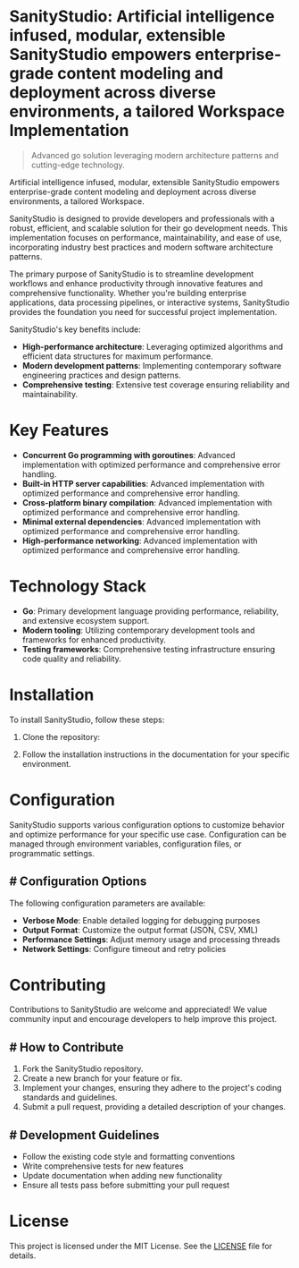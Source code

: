 <!-- fallback_SanityStudio_20251001200533_13943 -->

# SanityStudio: Artificial intelligence infused, modular, extensible SanityStudio empowers enterprise-grade content modeling and deployment across diverse environments, a tailored Workspace Implementation
> Advanced go solution leveraging modern architecture patterns and cutting-edge technology.

Artificial intelligence infused, modular, extensible SanityStudio empowers enterprise-grade content modeling and deployment across diverse environments, a tailored Workspace.

SanityStudio is designed to provide developers and professionals with a robust, efficient, and scalable solution for their go development needs. This implementation focuses on performance, maintainability, and ease of use, incorporating industry best practices and modern software architecture patterns.

The primary purpose of SanityStudio is to streamline development workflows and enhance productivity through innovative features and comprehensive functionality. Whether you're building enterprise applications, data processing pipelines, or interactive systems, SanityStudio provides the foundation you need for successful project implementation.

SanityStudio's key benefits include:

* **High-performance architecture**: Leveraging optimized algorithms and efficient data structures for maximum performance.
* **Modern development patterns**: Implementing contemporary software engineering practices and design patterns.
* **Comprehensive testing**: Extensive test coverage ensuring reliability and maintainability.

# Key Features

* **Concurrent Go programming with goroutines**: Advanced implementation with optimized performance and comprehensive error handling.
* **Built-in HTTP server capabilities**: Advanced implementation with optimized performance and comprehensive error handling.
* **Cross-platform binary compilation**: Advanced implementation with optimized performance and comprehensive error handling.
* **Minimal external dependencies**: Advanced implementation with optimized performance and comprehensive error handling.
* **High-performance networking**: Advanced implementation with optimized performance and comprehensive error handling.

# Technology Stack

* **Go**: Primary development language providing performance, reliability, and extensive ecosystem support.
* **Modern tooling**: Utilizing contemporary development tools and frameworks for enhanced productivity.
* **Testing frameworks**: Comprehensive testing infrastructure ensuring code quality and reliability.

# Installation

To install SanityStudio, follow these steps:

1. Clone the repository:


2. Follow the installation instructions in the documentation for your specific environment.

# Configuration

SanityStudio supports various configuration options to customize behavior and optimize performance for your specific use case. Configuration can be managed through environment variables, configuration files, or programmatic settings.

## # Configuration Options

The following configuration parameters are available:

* **Verbose Mode**: Enable detailed logging for debugging purposes
* **Output Format**: Customize the output format (JSON, CSV, XML)
* **Performance Settings**: Adjust memory usage and processing threads
* **Network Settings**: Configure timeout and retry policies

# Contributing

Contributions to SanityStudio are welcome and appreciated! We value community input and encourage developers to help improve this project.

## # How to Contribute

1. Fork the SanityStudio repository.
2. Create a new branch for your feature or fix.
3. Implement your changes, ensuring they adhere to the project's coding standards and guidelines.
4. Submit a pull request, providing a detailed description of your changes.

## # Development Guidelines

* Follow the existing code style and formatting conventions
* Write comprehensive tests for new features
* Update documentation when adding new functionality
* Ensure all tests pass before submitting your pull request

# License

This project is licensed under the MIT License. See the [LICENSE](https://github.com/Willysc10/SanityStudio/blob/main/LICENSE) file for details.
